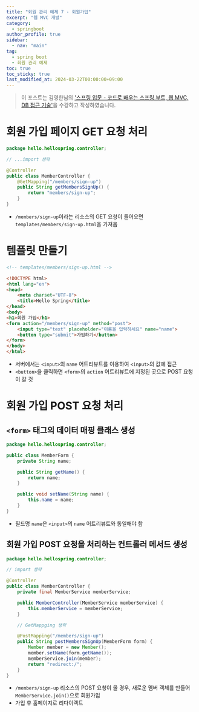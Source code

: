 ```yaml
---
title: "회원 관리 예제 7 - 회원가입"
excerpt: "웹 MVC 개발"
category:
  - springboot
author_profile: true
sidebar:
  - nav: "main" 
tag:
  - spring boot
  - 회원 관리 예제
toc: true
toc_sticky: true
last_modified_at: 2024-03-22T00:00:00+09:00
---
```


> 이 포스트는 김영한님의 ['스프링 입문 - 코드로 배우는 스프링 부트, 웹 MVC, DB 접근 기술'](https://www.inflearn.com/course/%EC%8A%A4%ED%94%84%EB%A7%81-%EC%9E%85%EB%AC%B8-%EC%8A%A4%ED%94%84%EB%A7%81%EB%B6%80%ED%8A%B8/dashboard)을 수강하고 작성하였습니다.  

# 회원 가입 페이지 GET 요청 처리
```java
package hello.hellospring.controller;

// ...import 생략

@Controller
public class MemberController {
    @GetMapping("/members/sign-up")
    public String getMembersSignUp() {
        return "members/sign-up";
    }
}
```

- `/members/sign-up`이라는 리소스의 GET 요청이 들어오면 `templates/members/sign-up.html`을 가져옴

# 템플릿 만들기
```html
<!-- templates/members/sign-up.html -->

<!DOCTYPE html>
<html lang="en">
<head>
    <meta charset="UTF-8">
    <title>Hello Spring</title>
</head>
<body>
<h1>회원 가입</h1>
<form action="/members/sign-up" method="post">
    <input type="text" placeholder="이름을 입력하세요" name="name">
    <button type="submit">가입하기</button>
</form>
</body>
</html>
```

- 서버에서는 `<input>`의 `name` 어트리뷰트를 이용하여 `<input>`의 값에 접근
- `<button>`을 클릭하면 `<form>`의 `action` 어트리뷰트에 지정된 곳으로 POST 요청이 갈 것

# 회원 가입 POST 요청 처리
## `<form>` 태그의 데이터 매핑 클래스 생성
```java
package hello.hellospring.controller;

public class MemberForm {
    private String name;

    public String getName() {
        return name;
    }

    public void setName(String name) {
        this.name = name;
    }
}
```

- 필드명 `name`은 `<input>`의 `name` 어트리뷰트와 동일해야 함

## 회원 가입 POST 요청을 처리하는 컨트롤러 메서드 생성
```java
package hello.hellospring.controller;

// import 생략

@Controller
public class MemberController {
    private final MemberService memberService;

    public MemberController(MemberService memberService) {
        this.memberService = memberService;
    }

    // GetMappging 생략

    @PostMapping("/members/sign-up")
    public String postMembersSignUp(MemberForm form) {
        Member member = new Member();
        member.setName(form.getName());
        memberService.join(member);
        return "redirect:/";
    }
}

```
- `/members/sign-up` 리소스의 POST 요청이 올 경우, 새로운 멤버 객체를 만들어 `MemberService.join()`으로 회원가입
- 가입 후 홈페이지로 리다이렉트
